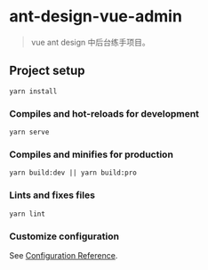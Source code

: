 # ant-design-vue-admin
> vue ant design 中后台练手项目。

## Project setup
```
yarn install
```

### Compiles and hot-reloads for development
```
yarn serve
```

### Compiles and minifies for production
```
yarn build:dev || yarn build:pro
```

### Lints and fixes files
```
yarn lint
```

### Customize configuration
See [Configuration Reference](https://cli.vuejs.org/config/).

